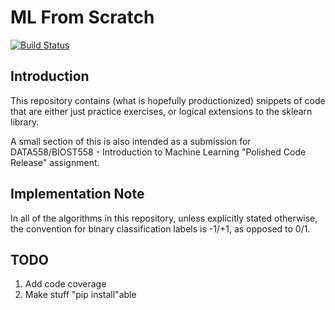 # ML From Scratch

[![Build Status](https://travis-ci.org/havanagrawal/ml-from-scratch.svg?branch=master)](https://travis-ci.org/havanagrawal/ml-from-scratch)

## Introduction

This repository contains (what is hopefully productionized) snippets of code that are either just practice exercises, or logical extensions to the sklearn library.

A small section of this is also intended as a submission for DATA558/BIOST558 - Introduction to Machine Learning "Polished Code Release" assignment.

## Implementation Note

In all of the algorithms in this repository, unless explicitly stated otherwise, the convention for binary classification labels is -1/+1, as opposed to 0/1.

## TODO

1. Add code coverage  
2. Make stuff "pip install"able  
